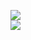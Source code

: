 [![](https://img.shields.io/badge/Made%20With-Github%20Spray-lightgrey.svg?style=for-the-badge&logo=github)](https://github.com/Annihil/github-spray#16851)  
[![](https://i.imgur.com/2DrTn0Z.gif)](https://github.com/Annihil/github-spray)